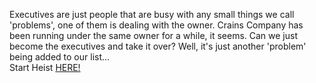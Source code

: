 Executives are just people that are busy with any small things we call 'problems', one of them is dealing with the owner. Crains Company has been running under the same owner for a while, it seems. Can we just become the executives and take it over? Well, it's just another 'problem' being added to our list...  
&nbsp;  
Start Heist [HERE!](http://127.0.0.1:50003)